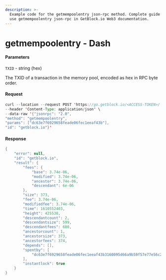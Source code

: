 ```yaml
---
description: >-
  Example code for the getmempoolentry json-rpc method. Сomplete guide on how to
  use getmempoolentry json-rpc in GetBlock.io Web3 documentation.
---
```


# getmempoolentry - Dash

#### Parameters

`TXID` - string (hex)

The TXID of a transaction in the memory pool, encoded as hex in RPC byte order.

#### Request

```java
curl --location --request POST 'https://go.getblock.io/<ACCESS-TOKEN>/' \
--header 'Content-Type: application/json' \
--data-raw '{"jsonrpc": "2.0",
"method": "getmempoolentry",
"params": ["dc63e7f6929658feade06fec1eeaf43b"],
"id": "getblock.io"}'
```

#### Response

```java
{
    "error": null,
    "id": "getblock.io",
    "result": {
        "fees": {
            "base": 3.74e-06,
            "modified": 3.74e-06,
            "ancestor": 3.74e-06,
            "descendant": 6e-06
        },
        "size": 373,
        "fee": 3.74e-06,
        "modifiedfee": 3.74e-06,
        "time": 1610552403,
        "height": 425538,
        "descendantcount": 2,
        "descendantsize": 599,
        "descendantfees": 600,
        "ancestorcount": 1,
        "ancestorsize": 373,
        "ancestorfees": 374,
        "depends": [],
        "spentby": [
            "dc63e7f6929658feade06fec1eeaf43b3160095d66a9b59f57e77e56c20241fc"
        ],
        "instantlock": true
    }
}
```

